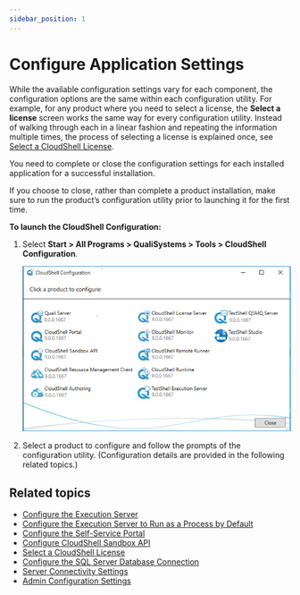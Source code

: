 ```yaml
---
sidebar_position: 1
---
```


# Configure Application Settings

While the available configuration settings vary for each component, the configuration options are the same within each configuration utility. For example, for any product where you need to select a license, the **Select a license** screen works the same way for every configuration utility. Instead of walking through each in a linear fashion and repeating the information multiple times, the process of selecting a license is explained once, see [Select a CloudShell License](https://help.quali.com/Online%20Help/0.0/Portal/Content/IG/Configure%20CloudShell%20Products/slct-licns.htm).

You need to complete or close the configuration settings for each installed application for a successful installation.

If you choose to close, rather than complete a product installation, make sure to run the product’s configuration utility prior to launching it for the first time.

**To launch the CloudShell Configuration:**

1. Select **Start > All Programs > QualiSystems > Tools > CloudShell Configuration**.
    
    ![](/Images/IG2/Check-for-CloudShell-required_32.png)
    
2. Select a product to configure and follow the prompts of the configuration utility. (Configuration details are provided in the following related topics.)
    

## Related topics

- [Configure the Execution Server](https://help.quali.com/Online%20Help/0.0/Portal/Content/IG/Configure%20CloudShell%20Products/cfg-ts-exec-srver.htm)
- [Configure the Execution Server to Run as a Process by Default](https://help.quali.com/Online%20Help/0.0/Portal/Content/IG/Configure%20CloudShell%20Products/cfg-ts-exec-srver-prcs.htm)
- [Configure the Self-Service Portal](./configure-portal/index.md)
- [Configure CloudShell Sandbox API](https://help.quali.com/Online%20Help/0.0/Portal/Content/IG/Configure%20CloudShell%20Products/cfg-cs-sndbx-api.htm)
- [Select a CloudShell License](https://help.quali.com/Online%20Help/0.0/Portal/Content/IG/Configure%20CloudShell%20Products/slct-licns.htm)
- [Configure the SQL Server Database Connection](https://help.quali.com/Online%20Help/0.0/Portal/Content/IG/Configure%20CloudShell%20Products/cfg-db-conn-sql.htm)
- [Server Connectivity Settings](https://help.quali.com/Online%20Help/0.0/Portal/Content/IG/Configure%20CloudShell%20Products/srvr-cnctvty.htm)
- [Admin Configuration Settings](https://help.quali.com/Online%20Help/0.0/Portal/Content/IG/Configure%20CloudShell%20Products/admn-cnfgr-stgs.htm)